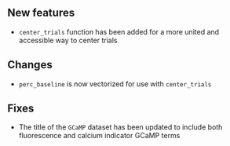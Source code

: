 ## New features
* `center_trials` function has been added for a more united and accessible way to center trials

## Changes
* `perc_baseline` is now vectorized for use with `center_trials`

## Fixes
* The title of the `GCaMP` dataset has been updated to include both fluorescence and calcium indicator GCaMP terms 

